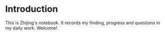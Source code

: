 # Introduction

This is Zhijing's notebook. It records my finding, progress and questions in my daily work. Welcome!

